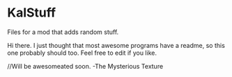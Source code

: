 # KalStuff
Files for a mod that adds random stuff.

Hi there. I just thought that most awesome programs have a readme, so this one probably should too. Feel free to edit if you like.

//Will be awesomeated soon.
-The Mysterious Texture
